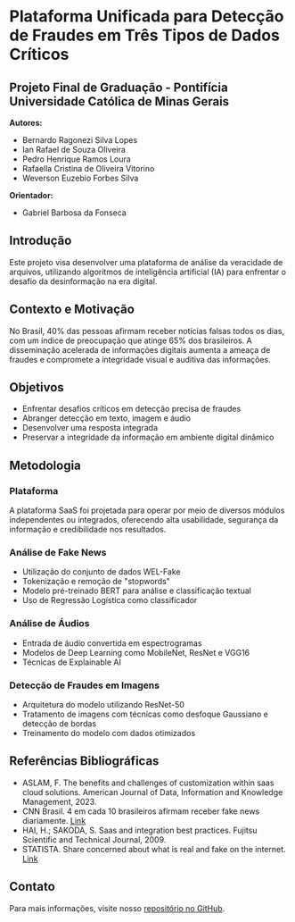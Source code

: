 # Plataforma Unificada para Detecção de Fraudes em Três Tipos de Dados Críticos

## Projeto Final de Graduação - Pontifícia Universidade Católica de Minas Gerais

**Autores:**
- Bernardo Ragonezi Silva Lopes
- Ian Rafael de Souza Oliveira
- Pedro Henrique Ramos Loura
- Rafaella Cristina de Oliveira Vitorino
- Weverson Euzebio Forbes Silva

**Orientador:**
- Gabriel Barbosa da Fonseca

## Introdução

Este projeto visa desenvolver uma plataforma de análise da veracidade de arquivos, utilizando algoritmos de inteligência artificial (IA) para enfrentar o desafio da desinformação na era digital.

## Contexto e Motivação

No Brasil, 40% das pessoas afirmam receber notícias falsas todos os dias, com um índice de preocupação que atinge 65% dos brasileiros. A disseminação acelerada de informações digitais aumenta a ameaça de fraudes e compromete a integridade visual e auditiva das informações.

## Objetivos

- Enfrentar desafios críticos em detecção precisa de fraudes
- Abranger detecção em texto, imagem e áudio
- Desenvolver uma resposta integrada
- Preservar a integridade da informação em ambiente digital dinâmico

## Metodologia

### Plataforma
A plataforma SaaS foi projetada para operar por meio de diversos módulos independentes ou integrados, oferecendo alta usabilidade, segurança da informação e credibilidade nos resultados.

### Análise de Fake News
- Utilização do conjunto de dados WEL-Fake
- Tokenização e remoção de "stopwords"
- Modelo pré-treinado BERT para análise e classificação textual
- Uso de Regressão Logística como classificador

### Análise de Áudios
- Entrada de áudio convertida em espectrogramas
- Modelos de Deep Learning como MobileNet, ResNet e VGG16
- Técnicas de Explainable AI

### Detecção de Fraudes em Imagens
- Arquitetura do modelo utilizando ResNet-50
- Tratamento de imagens com técnicas como desfoque Gaussiano e detecção de bordas
- Treinamento do modelo com dados otimizados

## Referências Bibliográficas

- ASLAM, F. The benefits and challenges of customization within saas cloud solutions. American Journal of Data, Information and Knowledge Management, 2023.
- CNN Brasil. 4 em cada 10 brasileiros afirmam receber fake news diariamente. [Link](https://www.cnnbrasil.com.br/nacional/4-em-cada-10-brasileiros-afirmam-receber-fake-news-diariamente/)
- HAI, H.; SAKODA, S. Saas and integration best practices. Fujitsu Scientific and Technical Journal, 2009.
- STATISTA. Share concerned about what is real and fake on the internet. [Link](https://www.statista.com/chart/18343/share-concerned-about-what-is-real-and-fake-on-the-internet/)

## Contato

Para mais informações, visite nosso [repositório no GitHub](#).

